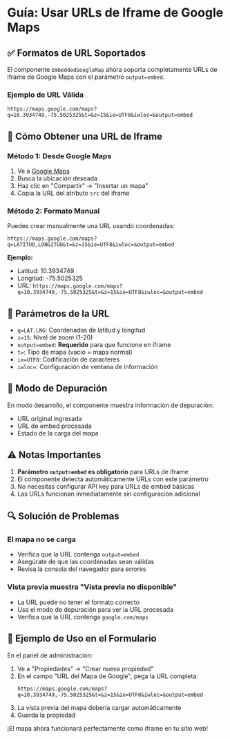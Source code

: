 # Guía: Usar URLs de Iframe de Google Maps

## ✅ Formatos de URL Soportados

El componente `EmbeddedGoogleMap` ahora soporta completamente URLs de iframe de Google Maps con el parámetro `output=embed`.

### Ejemplo de URL Válida
```
https://maps.google.com/maps?q=10.3934749,-75.5025325&t=&z=15&ie=UTF8&iwloc=&output=embed
```

## 🔧 Cómo Obtener una URL de Iframe

### Método 1: Desde Google Maps
1. Ve a [Google Maps](https://maps.google.com)
2. Busca la ubicación deseada
3. Haz clic en "Compartir" → "Insertar un mapa"
4. Copia la URL del atributo `src` del iframe

### Método 2: Formato Manual
Puedes crear manualmente una URL usando coordenadas:
```
https://maps.google.com/maps?q=LATITUD,LONGITUD&t=&z=15&ie=UTF8&iwloc=&output=embed
```

**Ejemplo:**
- Latitud: 10.3934749
- Longitud: -75.5025325
- URL: `https://maps.google.com/maps?q=10.3934749,-75.5025325&t=&z=15&ie=UTF8&iwloc=&output=embed`

## 🎯 Parámetros de la URL

- `q=LAT,LNG`: Coordenadas de latitud y longitud
- `z=15`: Nivel de zoom (1-20)
- `output=embed`: **Requerido** para que funcione en iframe
- `t=`: Tipo de mapa (vacío = mapa normal)
- `ie=UTF8`: Codificación de caracteres
- `iwloc=`: Configuración de ventana de información

## 🧪 Modo de Depuración

En modo desarrollo, el componente muestra información de depuración:
- URL original ingresada
- URL de embed procesada
- Estado de la carga del mapa

## ⚠️ Notas Importantes

1. **Parámetro `output=embed` es obligatorio** para URLs de iframe
2. El componente detecta automáticamente URLs con este parámetro
3. No necesitas configurar API key para URLs de embed básicas
4. Las URLs funcionan inmediatamente sin configuración adicional

## 🔍 Solución de Problemas

### El mapa no se carga
- Verifica que la URL contenga `output=embed`
- Asegúrate de que las coordenadas sean válidas
- Revisa la consola del navegador para errores

### Vista previa muestra "Vista previa no disponible"
- La URL puede no tener el formato correcto
- Usa el modo de depuración para ver la URL procesada
- Verifica que la URL contenga `google.com/maps`

## 📝 Ejemplo de Uso en el Formulario

En el panel de administración:
1. Ve a "Propiedades" → "Crear nueva propiedad"
2. En el campo "URL del Mapa de Google", pega la URL completa:
   ```
   https://maps.google.com/maps?q=10.3934749,-75.5025325&t=&z=15&ie=UTF8&iwloc=&output=embed
   ```
3. La vista previa del mapa debería cargar automáticamente
4. Guarda la propiedad

¡El mapa ahora funcionará perfectamente como iframe en tu sitio web!